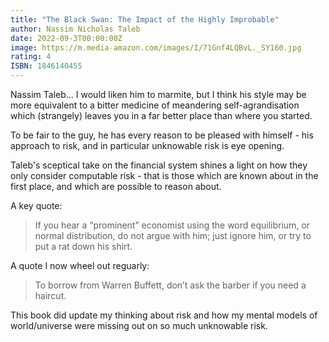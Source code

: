 ```yaml
---
title: "The Black Swan: The Impact of the Highly Improbable"
author: Nassim Nicholas Taleb
date: 2022-09-3T00:00:00Z
image: https://m.media-amazon.com/images/I/71Gnf4LQBvL._SY160.jpg
rating: 4
ISBN: 1846140455
---
```


Nassim Taleb... I would liken him to marmite, but I think his style may be more equivalent to a bitter medicine of meandering self-agrandisation which (strangely) leaves you in a far better place than where you started.

To be fair to the guy, he has every reason to be pleased with himself - his approach to risk, and in particular unknowable risk is eye opening.


Taleb's sceptical take on the financial system shines a light on how they only consider computable risk - that is those which are known about in the first place, and which are possible to reason about.

A key quote:
> If you hear a “prominent” economist using the word equilibrium, or normal distribution, do not argue with him; just ignore him, or try to put a rat down his shirt.


A quote I now wheel out reguarly:
> To borrow from Warren Buffett, don’t ask the barber if you need a haircut.

This book did update my thinking about risk and how my mental models of world/universe were missing out on so much unknowable risk.
